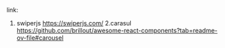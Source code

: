 link:
1. swiperjs
   https://swiperjs.com/
2.carasul
 https://github.com/brillout/awesome-react-components?tab=readme-ov-file#carousel
